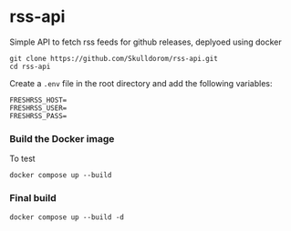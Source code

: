 # rss-api

Simple API to fetch rss feeds for github releases, deplyoed using docker

```
git clone https://github.com/Skulldorom/rss-api.git
cd rss-api
```

Create a `.env` file in the root directory and add the following variables:

```
FRESHRSS_HOST=
FRESHRSS_USER=
FRESHRSS_PASS=
```

### Build the Docker image

To test

```
docker compose up --build
```

### Final build

```
docker compose up --build -d
```
